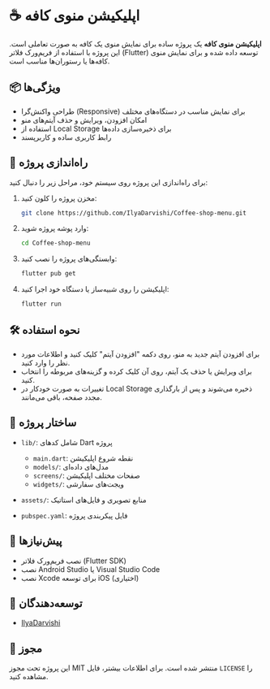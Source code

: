 # ☕ اپلیکیشن منوی کافه

**اپلیکیشن منوی کافه** یک پروژه ساده برای نمایش منوی یک کافه به صورت تعاملی است. این پروژه با استفاده از فریم‌ورک فلاتر (Flutter) توسعه داده شده و برای نمایش منوی کافه‌ها یا رستوران‌ها مناسب است.

## 📦 ویژگی‌ها

* طراحی واکنش‌گرا (Responsive) برای نمایش مناسب در دستگاه‌های مختلف
* امکان افزودن، ویرایش و حذف آیتم‌های منو
* استفاده از Local Storage برای ذخیره‌سازی داده‌ها
* رابط کاربری ساده و کاربرپسند

## 🚀 راه‌اندازی پروژه

برای راه‌اندازی این پروژه روی سیستم خود، مراحل زیر را دنبال کنید:

1. مخزن پروژه را کلون کنید:

   ```bash
   git clone https://github.com/IlyaDarvishi/Coffee-shop-menu.git
   ```

2. وارد پوشه پروژه شوید:

   ```bash
   cd Coffee-shop-menu
   ```

3. وابستگی‌های پروژه را نصب کنید:

   ```bash
   flutter pub get
   ```

4. اپلیکیشن را روی شبیه‌ساز یا دستگاه خود اجرا کنید:

   ```bash
   flutter run
   ```

## 🛠️ نحوه استفاده

* برای افزودن آیتم جدید به منو، روی دکمه "افزودن آیتم" کلیک کنید و اطلاعات مورد نظر را وارد کنید.
* برای ویرایش یا حذف یک آیتم، روی آن کلیک کرده و گزینه‌های مربوطه را انتخاب کنید.
* تغییرات به صورت خودکار در Local Storage ذخیره می‌شوند و پس از بارگذاری مجدد صفحه، باقی می‌مانند.

## 📄 ساختار پروژه

* `lib/`: شامل کدهای Dart پروژه

  * `main.dart`: نقطه شروع اپلیکیشن
  * `models/`: مدل‌های داده‌ای
  * `screens/`: صفحات مختلف اپلیکیشن
  * `widgets/`: ویجت‌های سفارشی
* `assets/`: منابع تصویری و فایل‌های استاتیک
* `pubspec.yaml`: فایل پیکربندی پروژه

## 📌 پیش‌نیازها

* نصب فریم‌ورک فلاتر (Flutter SDK)
* نصب Android Studio یا Visual Studio Code
* نصب Xcode برای توسعه iOS (اختیاری)

## 🧪 توسعه‌دهندگان

* [IlyaDarvishi](https://github.com/IlyaDarvishi)

## 📄 مجوز

این پروژه تحت مجوز MIT منتشر شده است. برای اطلاعات بیشتر، فایل `LICENSE` را مشاهده کنید.
